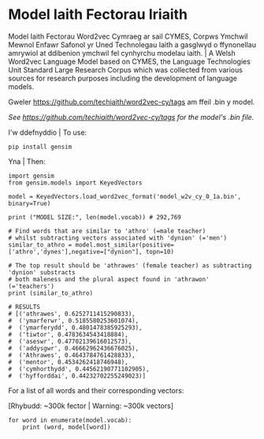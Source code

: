 # Model Iaith Fectorau Iriaith

Model Iaith Fectorau Word2vec Cymraeg ar sail CYMES, Corpws Ymchwil Mewnol Enfawr Safonol yr Uned Technolegau Iaith a gasglwyd o ffynonellau amrywiol at ddibenion ymchwil fel cynhyrchu modelau iaith. |  A Welsh Word2vec Language Model based on CYMES, the Language Technologies Unit Standard Large Research Corpus which was collected from various sources for research purposes including the development of language models.

Gweler https://github.com/techiaith/word2vec-cy/tags am ffeil .bin y model.

*See https://github.com/techiaith/word2vec-cy/tags for the model's .bin file.*

I'w ddefnyddio | To use:

`pip install gensim`

Yna | Then:

```
import gensim
from gensim.models import KeyedVectors

model = KeyedVectors.load_word2vec_format('model_w2v_cy_0_1a.bin', binary=True)

print ("MODEL SIZE:", len(model.vocab)) # 292,769

# Find words that are similar to 'athro' (=male teacher)
# whilst subtracting vectors associated with 'dynion' (='men')
similar_to_athro = model.most_similar(positive=['athro','dynes'],negative=["dynion"], topn=10)

# The top result should be 'athrawes' (female teacher) as subtracting 'dynion' substracts
# both maleness and the plural aspect found in 'athrawon' (='teachers')
print (similar_to_athro)

# RESULTS
# [('athrawes', 0.6252711415290833),
#  ('ymarferwr', 0.5185580253601074),
#  ('ymarferydd', 0.4801478385925293),
#  ('tiwtor', 0.4783634543418884),
#  ('aseswr', 0.47702139616012573),
#  ('addysgwr', 0.46662962436676025),
#  ('Athrawes', 0.4643784761428833),
#  ('mentor', 0.4534262418746948),
#  ('cymhorthydd', 0.44562190771102905),
#  ('hyfforddai', 0.44232702255249023)]
```

For a list of all words and their corresponding vectors:  

[Rhybudd: ~300k fector | Warning: ~300k vectors]

```
for word in enumerate(model.vocab):
    print (word, model[word])
```
